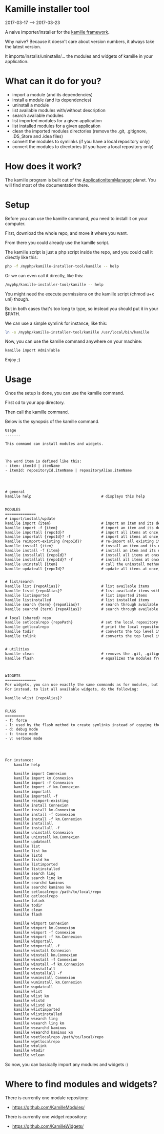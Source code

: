 Kamille installer tool
=========================
2017-03-17 --> 2017-03-23




A naive importer/installer for the [kamille framework](https://github.com/lingtalfi/Kamille).

Why naive? Because it doesn't care about version numbers, it always take the latest version.



It imports/installs/uninstalls/... the modules and widgets of kamille in your application.






What can it do for you?
=================

- import a module (and its dependencies)
- install a module (and its dependencies)
- uninstall a module  
- list available modules with/without description
- search available modules
- list imported modules for a given application
- list installed modules for a given application
- clean the imported modules directories (remove the .git, .gitignore, .DS_Store and .idea files)
- convert the modules to symlinks (if you have a local repository only)
- convert the modules to directories (if you have a local repository only)




How does it work?
=====================
The kamille program is built out of the [ApplicationItemManager](https://github.com/lingtalfi/ApplicationItemManager) planet.
You will find most of the documentation there.






Setup
==========
Before you can use the kamille command, you need to install it on your computer.

First, download the whole repo, and move it where you want.

From there you could already use the kamille script.

The kamille script is just a php script inside the repo, and you could call it directly like this:

```bash
php -f /myphp/kamille-installer-tool/kamille -- help
```

Or we can even call it directly, like this:


```bash
/myphp/kamille-installer-tool/kamille -- help
```

You might need the execute permissions on the kamille script (chmod u+x uni) though.


But in both cases that's too long to type, so instead you should put it in your $PATH.
 
We can use a simple symlink for instance, like this:

```bash
ln -s /myphp/kamille-installer-tool/kamille /usr/local/bin/kamille
```

Now, you can use the kamille command anywhere on your machine:
 
```bash
kamille import AdminTable
``` 

Enjoy ;)



Usage
=============

Once the setup is done, you can use the kamille command.

First cd to your app directory.

Then call the kamille command.



Below is the synopsis of the kamille command.



```txt
Usage
-------

This command can install modules and widgets.



The word item is defined like this:
- item: itemId | itemName
- itemId: repositoryId.itemName | repositoryAlias.itemName




# general
kamille help                                # displays this help


MODULES
==============
# import/install/update
kamille import {item}                       # import an item and its dependencies, skip already existing item(s)/dependencies
kamille import -f {item}                    # import an item and its dependencies, replace already existing item(s)/dependencies
kamille importall {repoId}?                 # import all items at once, skip already existing item(s)/dependencies
kamille importall {repoId}? -f              # import all items at once, replace already existing item(s)/dependencies
kamille reimport-existing {repoId}?         # re-import all existing items at once, replace already existing item(s)/dependencies
kamille install {item}                      # install an item and its dependencies, will import them if necessary, skip already existing item(s)/dependencies
kamille install -f {item}                   # install an item and its dependencies, will import them if necessary, replace already existing item(s)/dependencies
kamille installall {repoId}?                # install all items at once, will import them if necessary, skip already existing item(s)/dependencies
kamille installall {repoId}? -f             # install all items at once, will import them if necessary, replace already existing item(s)/dependencies
kamille uninstall {item}                    # call the uninstall method on the given item and dependencies
kamille updateall {repoId}?                 # update all items at once, only available for github importer


# list/search
kamille list {repoAlias}?                   # list available items
kamille listd {repoAlias}?                  # list available items with their description if any
kamille listimported                        # list imported items
kamille listinstalled                       # list installed items
kamille search {term} {repoAlias}?          # search through available items names
kamille searchd {term} {repoAlias}?         # search through available items names and/or description

# local (shared) repo
kamille setlocalrepo {repoPath}             # set the local repository path
kamille getlocalrepo                        # print the local repository path
kamille todir                               # converts the top level items of the import directory to directories (based on the directories in local repo)
kamille tolink                              # converts the top level items of the import directory to symlinks to the directories in local repo


# utilities
kamille clean                               # removes the .git, .gitignore, .idea and .DS_Store files in your items directories, recursively
kamille flash                               # equalizes the modules from the local repository to the import directory (so that the import directory contains the same modules as the local repository)



WIDGETS
==============
For widgets, you can use exactly the same commands as for modules, but prefix the command with a w.
For instead, to list all available widgets, do the following:

kamille wlist {repoAlias}?


FLAGS
=========
- f: force
- l: used by the flash method to create symlinks instead of copying the directories
- d: debug mode
- t: trace mode
- v: verbose mode




For instance:
    kamille help

    kamille import Connexion
    kamille import km.Connexion
    kamille import -f Connexion
    kamille import -f km.Connexion
    kamille importall
    kamille importall -f
    kamille reimport-existing
    kamille install Connexion
    kamille install km.Connexion
    kamille install -f Connexion
    kamille install -f km.Connexion
    kamille installall
    kamille installall -f
    kamille uninstall Connexion
    kamille uninstall km.Connexion
    kamille updateall
    kamille list
    kamille list km
    kamille listd
    kamille listd km
    kamille listimported
    kamille listinstalled
    kamille search ling
    kamille search ling km
    kamille searchd kaminos
    kamille searchd kaminos km
    kamille setlocalrepo /path/to/local/repo
    kamille getlocalrepo
    kamille tolink
    kamille todir
    kamille clean
    kamille flash

    kamille wimport Connexion
    kamille wimport km.Connexion
    kamille wimport -f Connexion
    kamille wimport -f km.Connexion
    kamille wimportall
    kamille wimportall -f
    kamille winstall Connexion
    kamille winstall km.Connexion
    kamille winstall -f Connexion
    kamille winstall -f km.Connexion
    kamille winstallall
    kamille winstallall -f
    kamille wuninstall Connexion
    kamille wuninstall km.Connexion
    kamille wupdateall
    kamille wlist
    kamille wlist km
    kamille wlistd
    kamille wlistd km
    kamille wlistimported
    kamille wlistinstalled
    kamille wsearch ling
    kamille wsearch ling km
    kamille wsearchd kaminos
    kamille wsearchd kaminos km
    kamille wsetlocalrepo /path/to/local/repo
    kamille wgetlocalrepo
    kamille wtolink
    kamille wtodir
    kamille wclean


```


So now, you can basically import any modules and widgets :)




Where to find modules and widgets?
===============


There is currently one module repository:

- https://github.com/KamilleModules/

There is currently one widget repository:

- https://github.com/KamilleWidgets/


